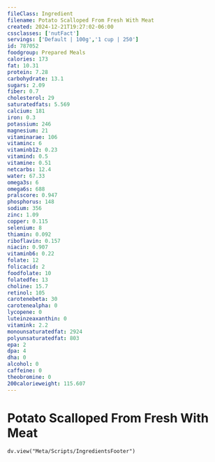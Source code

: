 ```yaml
---
fileClass: Ingredient
filename: Potato Scalloped From Fresh With Meat
created: 2024-12-21T19:27:02-06:00
cssclasses: ['nutFact']
servings: ['Default | 100g','1 cup | 250']
id: 787052
foodgroup: Prepared Meals
calories: 173
fat: 10.31
protein: 7.28
carbohydrate: 13.1
sugars: 2.09
fiber: 0.7
cholesterol: 29
saturatedfats: 5.569
calcium: 181
iron: 0.3
potassium: 246
magnesium: 21
vitaminarae: 106
vitaminc: 6
vitaminb12: 0.23
vitamind: 0.5
vitamine: 0.51
netcarbs: 12.4
water: 67.33
omega3s: 6
omega6s: 688
pralscore: 0.947
phosphorus: 148
sodium: 356
zinc: 1.09
copper: 0.115
selenium: 8
thiamin: 0.092
riboflavin: 0.157
niacin: 0.907
vitaminb6: 0.22
folate: 12
folicacid: 2
foodfolate: 10
folatedfe: 13
choline: 15.7
retinol: 105
carotenebeta: 30
carotenealpha: 0
lycopene: 0
luteinzeaxanthin: 0
vitamink: 2.2
monounsaturatedfat: 2924
polyunsaturatedfat: 803
epa: 2
dpa: 4
dha: 0
alcohol: 0
caffeine: 0
theobromine: 0
200calorieweight: 115.607
---
```


# Potato Scalloped From Fresh With Meat

```dataviewjs
dv.view("Meta/Scripts/IngredientsFooter")
```